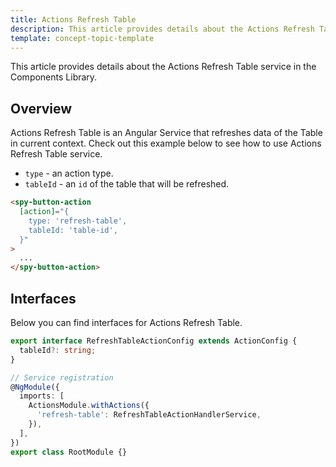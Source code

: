 ```yaml
---
title: Actions Refresh Table
description: This article provides details about the Actions Refresh Table service in the Components Library.
template: concept-topic-template
---
```


This article provides details about the Actions Refresh Table service in the Components Library.

## Overview

Actions Refresh Table is an Angular Service that refreshes data of the Table in current context.
Check out this example below to see how to use Actions Refresh Table service.

- `type` - an action type.  
- `tableId` - an `id` of the table that will be refreshed.  

```html
<spy-button-action
  [action]="{
    type: 'refresh-table',
    tableId: 'table-id',
  }"
>
  ...
</spy-button-action>
```

## Interfaces

Below you can find interfaces for Actions Refresh Table.

```ts
export interface RefreshTableActionConfig extends ActionConfig {
  tableId?: string;
}

// Service registration
@NgModule({
  imports: [
    ActionsModule.withActions({
      'refresh-table': RefreshTableActionHandlerService,
    }),
  ],
})
export class RootModule {}
```
